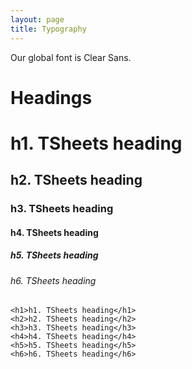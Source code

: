```yaml
---
layout: page
title: Typography
---
```


Our global font is Clear Sans.

# Headings

<h1>h1. TSheets heading</h1>
<h2>h2. TSheets heading</h2>
<h3>h3. TSheets heading</h3>
<h4>h4. TSheets heading</h4>
<h5>h5. TSheets heading</h5>
<h6>h6. TSheets heading</h6>

```
<h1>h1. TSheets heading</h1>
<h2>h2. TSheets heading</h2>
<h3>h3. TSheets heading</h3>
<h4>h4. TSheets heading</h4>
<h5>h5. TSheets heading</h5>
<h6>h6. TSheets heading</h6>
```
